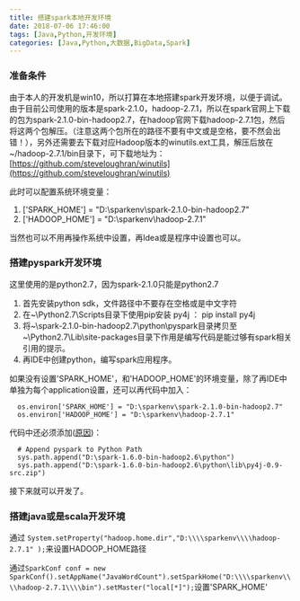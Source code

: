 ```yaml
---
title: 搭建spark本地开发环境
date: 2018-07-06 17:46:00
tags: [Java,Python,开发环境]
categories: [Java,Python,大数据,BigData,Spark]
---
```


### 准备条件

由于本人的开发机是win10，所以打算在本地搭建spark开发环境，以便于调试。由于目前公司使用的版本是spark-2.1.0，hadoop-2.7.1，所以在spark官网上下载的包为spark-2.1.0-bin-hadoop2.7，在hadoop官网下载hadoop-2.7.1包，然后将这两个包解压。（注意这两个包所在的路径不要有中文或是空格，要不然会出错！），另外还需要去下载对应Hadoop版本的winutils.ext工具，解压后放在~/hadoop-2.7.1/bin目录下，可下载地址为：[https://github.com/steveloughran/winutils](https://github.com/steveloughran/winutils)

<!--more-->

此时可以配置系统环境变量：

1. ['SPARK_HOME'] = "D:\sparkenv\spark-2.1.0-bin-hadoop2.7"
2. ['HADOOP_HOME'] = "D:\sparkenv\hadoop-2.7.1"

当然也可以不用再操作系统中设置，再Idea或是程序中设置也可以。

### 搭建pyspark开发环境

这里使用的是python2.7，因为spark-2.1.0只能是python2.7

1. 首先安装python sdk，文件路径中不要存在空格或是中文字符
2. 在~\Python2.7\Scripts目录下使用pip安装 py4j ： pip install py4j
3. 将~\spark-2.1.0-bin-hadoop2.7\python\pyspark目录拷贝至~\Python2.7\Lib\site-packages目录下作用是编写代码是能过够有spark相关引用的提示。
4. 再IDE中创建python，编写spark应用程序。

如果没有设置'SPARK_HOME'，和'HADOOP_HOME'的环境变量，除了再IDE中单独为每个application设置，还可以再代码中加入：

```
  os.environ['SPARK_HOME'] = "D:\sparkenv\spark-2.1.0-bin-hadoop2.7"
  os.environ['HADOOP_HOME'] = "D:\sparkenv\hadoop-2.7.1"
```

代码中还必须添加([原因](https://blog.csdn.net/u010793236/article/details/73549223))：

```
  # Append pyspark to Python Path
  sys.path.append("D:\spark-1.6.0-bin-hadoop2.6\python")
  sys.path.append("D:\spark-1.6.0-bin-hadoop2.6\python\lib\py4j-0.9-src.zip")
```

接下来就可以开发了。

### 搭建java或是scala开发环境

通过 `System.setProperty("hadoop.home.dir","D:\\\\sparkenv\\\\hadoop-2.7.1" );`来设置HADOOP_HOME路径

通过`SparkConf conf = new SparkConf().setAppName("JavaWordCount").setSparkHome("D:\\\\sparkenv\\\\hadoop-2.7.1\\\\bin").setMaster("local[*]");`设置'SPARK_HOME'